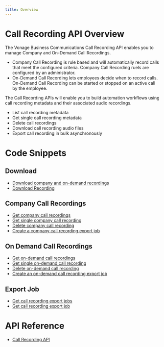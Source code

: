 ```yaml
---
title: Overview
---
```


# Call Recording API Overview
The Vonage Business Communications Call Recording API enables you to manage Company and On-Demand Call Recordings.

* Company Call Recording is rule based and will automatically record calls that meet the configured criteria. Company Call Recording ruels are configured by an administrator. 
* On-Demand Call Recording lets employees decide when to record calls. On-Demand Call Recording can be started or stopped on an active call by the employee.

The Call Recording APIs will enable you to build automation workflows using call recording metadata and their associated audio recordings.

* List call recording metadata
* Get single call recording metadata
* Delete call recordings
* Download call recording audio files
* Export call recording in bulk asynchronously

# Code Snippets

## Download
* [Download company and on-demand recordings](code_snippets/download-retrieve.md)
* [Download Recording](code_snippets/download-recording.md)

## Company Call Recordings
* [Get company call recordings](code_snippets/get-company-call-recordings.md)
* [Get single company call recording](code_snippets/get-single-company-call-recording.md)
* [Delete company call recording](code_snippets/delete-company-call-recording.md)
* [Create a company call recording export job](code_snippets/create-company-call–recording-export-job.md)

## On Demand Call Recordings
* [Get on-demand call recordings](code_snippets/get-on-demand-call–recordings.md)
* [Get single on-demand call recording](code_snippets/get–single-on-demand-call-recording.md)
* [Delete on-demand call recording](code_snippets/delete-on-demand-call-recording.md)
* [Create an on-demand call recording export job](code_snippets/create-on-demand-call-recording-export-job.md)


## Export Job
* [Get call recording export jobs](code_snippets/get-call-recording-export-jobs.md)
* [Get call recording export job](code_snippets/get-call-recording-export-job.md)

# API Reference

* [Call Recording API](call-recording/call-recording.yml)
